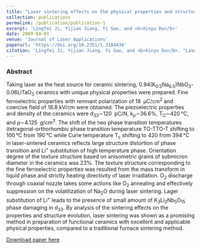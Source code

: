 ```yaml
---
title: "Laser sintering effects on the physical properties and structure of 0.94(K<sub>0.5</sub>Na<sub>0.5</sub>)NbO<sub>3</sub>-0.06LiTaO<sub>3</sub> lead-free piezoelectric ceramics"
collection: publications
permalink: /publication/publication-1
excerpt: 'Lingfei Ji, Yijian Jiang, Yi Gao, and <b>Xinyu Du</b>'
date: 2009-04-01
venue: 'Journal of Laser Applications'
paperurl: 'https://doi.org/10.2351/1.3184430'
citation: 'Lingfei Ji, Yijian Jiang, Yi Gao, and <b>Xinyu Du</b>, "Laser sintering effects on the physical properties and structure of 0.94(K<sub>0.5</sub>Na<sub>0.5</sub>)NbO<sub>3</sub>-0.06LiTaO<sub>3</sub> lead-free piezoelectric ceramics", <b><i>J. Laser Appl.</i> 21</b>, 124-128 (2009)'
---
```

### Abstract

Taking laser as the heat source for ceramic sintering, 0.94(K<sub>0.5</sub>Na<sub>0.5</sub>)NbO<sub>3</sub>-0.06LiTaO<sub>3</sub> ceramics with unique physical properties were prepared. Fine ferroelectric properties with remnant polarization of 18 μC/cm<sup>2</sup> and coercive field of 18.8 kV/cm were obtained. The piezoelectric properties and density of the ceramics were d<sub>33</sub>∼120 pC/N, k<sub>p</sub>∼36.6%, T<sub>C</sub>∼420 °C, and ρ∼4.125 g/cm<sup>3</sup>. The shift of the two phase transition temperatures (tetragonal-orthorhombic phase transition temperature TO-TTO-T shifting to 100 °C from 190 °C while Curie temperature T<sub>c</sub> shifting to 420 from 394 °C in laser-sintered ceramics reflects large structure distortion of phase transition and Li<sup>+</sup> substitution of high temperature phase. Orientation degree of the texture structure based on anisometric grains of submicron diameter in the ceramics was 23%. The texture structure corresponding to the fine ferroelectric properties was resulted from the mass transform in liquid phase and strictly heating directivity of laser irradiation. O<sub>2</sub> discharge through coaxial nozzle takes some actions like O<sub>2</sub> annealing and effectively suppression on the volatilization of Na<sub>2</sub>O during laser sintering. Lager substitution of Li<sup>+</sup> leads to the presence of small amount of K<sub>3</sub>Li<sub>2</sub>Nb<sub>5</sub>O<sub>15</sub> phase damaging in d<sub>33</sub>. By analysis of the sintering effects on the properties and structure evolution, laser sintering was shown as a promising method in preparation of functional ceramics with excellent and applicable physical properties, compared to a traditional furnace sintering method.

[Download paper here](http://lia.scitation.org/doi/10.2351/1.3184430)